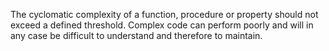 
The cyclomatic complexity of a function, procedure or property should not exceed a defined threshold. Complex code can perform poorly and will in any case be difficult to understand and therefore to maintain.
